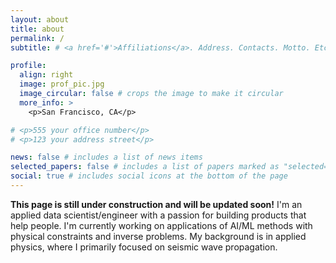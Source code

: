 ```yaml
---
layout: about
title: about
permalink: /
subtitle: # <a href='#'>Affiliations</a>. Address. Contacts. Motto. Etc. Product Development, Data Science

profile:
  align: right
  image: prof_pic.jpg
  image_circular: false # crops the image to make it circular
  more_info: >
    <p>San Francisco, CA</p>

# <p>555 your office number</p>
# <p>123 your address street</p>

news: false # includes a list of news items
selected_papers: false # includes a list of papers marked as "selected={true}"
social: true # includes social icons at the bottom of the page
---
```


**This page is still under construction and will be updated soon!**
I'm an applied data scientist/engineer with a passion for building products that help people. I'm currently working
on applications of AI/ML methods with physical constraints and inverse problems. My background is in applied physics, where I primarily focused on seismic wave propagation.
